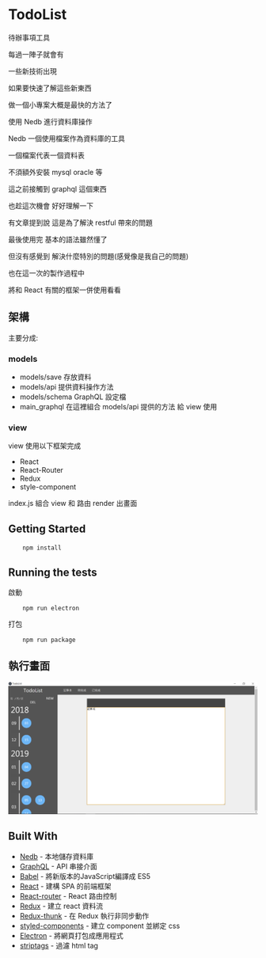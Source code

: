 # TodoList

待辦事項工具

每過一陣子就會有

一些新技術出現

如果要快速了解這些新東西

做一個小專案大概是最快的方法了

使用 Nedb 進行資料庫操作

Nedb 一個使用檔案作為資料庫的工具

一個檔案代表一個資料表

不須額外安裝 mysql oracle 等


這之前接觸到 graphql 這個東西

也趁這次機會 好好理解一下

有文章提到說 這是為了解決 restful 帶來的問題

最後使用完 基本的語法雖然懂了

但沒有感覺到 解決什麼特別的問題(感覺像是我自己的問題)


也在這一次的製作過程中

將和 React 有關的框架一併使用看看

## 架構

主要分成:

### models

* models/save 存放資料
* models/api 提供資料操作方法
* models/schema GraphQL 設定檔
* main_graphql  在這裡組合 models/api 提供的方法 給 view 使用

### view

view 使用以下框架完成

* React
* React-Router
* Redux
* style-component

index.js 組合 view 和 路由 
render 出畫面

## Getting Started

        npm install

## Running the tests

啟動
        
        npm run electron

打包

        npm run package


## 執行畫面

![執行畫面](https://raw.githubusercontent.com/de-yu/TodoList-electron/master/readmeImg/readme.PNG)

## Built With

* [Nedb](https://github.com/louischatriot/nedb) - 本地儲存資料庫
* [GraphQL](https://graphql.org/) - API 串接介面
* [Babel](https://babeljs.io/) - 將新版本的JavaScript編譯成 ES5
* [React](https://reactjs.org/) - 建構 SPA 的前端框架
* [React-router](https://reacttraining.com/react-router/) - React 路由控制
* [Redux](https://redux.js.org/) - 建立 react 資料流
* [Redux-thunk](https://github.com/reduxjs/redux-thunk) - 在 Redux 執行非同步動作
* [styled-components](https://www.styled-components.com/) - 建立 component 並綁定 css
* [Electron](https://electronjs.org/) - 將網頁打包成應用程式
* [striptags](https://github.com/ericnorris/striptags) - 過濾 html tag
 
